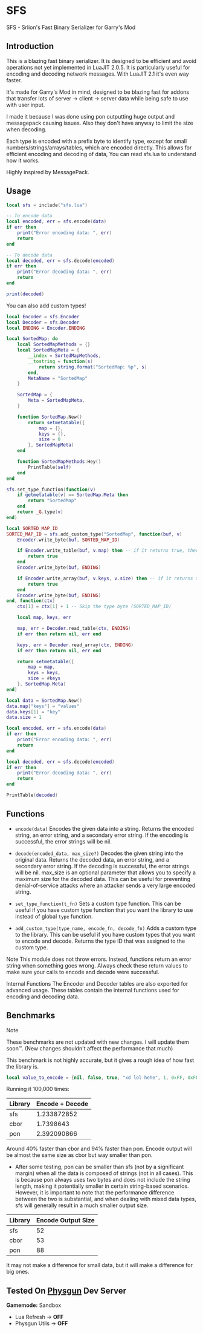 # SFS

SFS - Srlion's Fast Binary Serializer for Garry's Mod

## Introduction

This is a blazing fast binary serializer. It is designed to be efficient and avoid operations not yet implemented in LuaJIT 2.0.5. It is particularly useful for encoding and decoding network messages. With LuaJIT 2.1 it's even way faster.

It's made for Garry's Mod in mind, designed to be blazing fast for addons that transfer lots of server -> client -> server data while being safe to use with user input.

I made it because I was done using pon outputting huge output and messagepack causing issues. Also they don't have anyway to limit the size when decoding.

Each type is encoded with a prefix byte to identify type, except for small numbers/strings/arrays/tables, which are encoded directly. This allows for efficient encoding and decoding of data, You can read sfs.lua to understand how it works.

Highly inspired by MessagePack.

## Usage

```lua
local sfs = include("sfs.lua")

-- To encode data
local encoded, err = sfs.encode(data)
if err then
    print("Error encoding data: ", err)
    return
end

-- To decode data
local decoded, err = sfs.decode(encoded)
if err then
    print("Error decoding data: ", err)
    return
end

print(decoded)
```

You can also add custom types!

```lua
local Encoder = sfs.Encoder
local Decoder = sfs.Decoder
local ENDING = Encoder.ENDING

local SortedMap; do
    local SortedMapMethods = {}
    local SortedMapMeta = {
        __index = SortedMapMethods,
        __tostring = function(s)
            return string.format("SortedMap: %p", s)
        end,
        MetaName = "SortedMap"
    }

    SortedMap = {
        Meta = SortedMapMeta,
    }

    function SortedMap.New()
        return setmetatable({
            map = {},
            keys = {},
            size = 0
        }, SortedMapMeta)
    end

    function SortedMapMethods:Hey()
        PrintTable(self)
    end
end

sfs.set_type_function(function(v)
    if getmetatable(v) == SortedMap.Meta then
        return "SortedMap"
    end
    return _G.type(v)
end)

local SORTED_MAP_ID
SORTED_MAP_ID = sfs.add_custom_type("SortedMap", function(buf, v)
    Encoder.write_byte(buf, SORTED_MAP_ID)

    if Encoder.write_table(buf, v.map) then -- if it returns true, there was an error
        return true
    end
    Encoder.write_byte(buf, ENDING)

    if Encoder.write_array(buf, v.keys, v.size) then -- if it returns true, there was an error
        return true
    end
    Encoder.write_byte(buf, ENDING)
end, function(ctx)
    ctx[1] = ctx[1] + 1 -- Skip the type byte (SORTED_MAP_ID)

    local map, keys, err

    map, err = Decoder.read_table(ctx, ENDING)
    if err then return nil, err end

    keys, err = Decoder.read_array(ctx, ENDING)
    if err then return nil, err end

    return setmetatable({
        map = map,
        keys = keys,
        size = #keys
    }, SortedMap.Meta)
end)

local data = SortedMap.New()
data.map["keys"] = "values"
data.keys[1] = "key"
data.size = 1

local encoded, err = sfs.encode(data)
if err then
    print("Error encoding data: ", err)
    return
end

local decoded, err = sfs.decode(encoded)
if err then
    print("Error decoding data: ", err)
    return
end

PrintTable(decoded)
```

## Functions

- `encode(data)` Encodes the given data into a string. Returns the encoded string, an error string, and a secondary error string. If the encoding is successful, the error strings will be nil.

- `decode(encoded_data, max_size?)` Decodes the given string into the original data. Returns the decoded data, an error string, and a secondary error string. If the decoding is successful, the error strings will be nil. max_size is an optional parameter that allows you to specify a maximum size for the decoded data. This can be useful for preventing denial-of-service attacks where an attacker sends a very large encoded string.

- `set_type_function(t_fn)` Sets a custom type function. This can be useful if you have custom type function that you want the library to use instead of global `type` function.

- `add_custom_type(type_name, encode_fn, decode_fn)` Adds a custom type to the library. This can be useful if you have custom types that you want to encode and decode. Returns the type ID that was assigned to the custom type.

Note
This module does not throw errors. Instead, functions return an error string when something goes wrong. Always check these return values to make sure your calls to encode and decode were successful.

Internal Functions
The Encoder and Decoder tables are also exported for advanced usage. These tables contain the internal functions used for encoding and decoding data.

## Benchmarks

> [!NOTE]
> These benchmarks are not updated with new changes. I will update them soon™. (New changes shouldn't affect the performance that much)

This benchmark is not highly accurate, but it gives a rough idea of how fast the library is.

```lua
local value_to_encode = {nil, false, true, "xd lol hehe", 1, 0xFF, 0xFFFF, 0xFFFFFFFF, 0xFFFFFFFFFFFFF, 1.7976931348623e308}
```

Running it 100,000 times:

| Library | Encode + Decode |
| ------- | --------------- |
| sfs     | 1.233872852     |
| cbor    | 1.7398643       |
| pon     | 2.392090866     |

Around 40% faster than cbor and 94% faster than pon. Encode output will be almost the same size as cbor but way smaller than pon.

- After some testing, pon can be smaller than sfs (not by a significant margin) when all the data is composed of strings (not in all cases). This is because pon always uses two bytes and does not include the string length, making it potentially smaller in certain string-based scenarios. However, it is important to note that the performance difference between the two is substantial, and when dealing with mixed data types, sfs will generally result in a much smaller output size.

| Library | Encode Output Size |
| ------- | ------------------ |
| sfs     | 52                 |
| cbor    | 53                 |
| pon     | 88                 |

It may not make a difference for small data, but it will make a difference for big ones.

## Tested On [Physgun](https://billing.physgun.com/aff.php?aff=131) Dev Server

**Gamemode:** Sandbox

- Lua Refresh -> **OFF**
- Physgun Utils -> **OFF**
